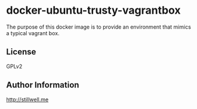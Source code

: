 docker-ubuntu-trusty-vagrantbox
===============================

The purpose of this docker image is to provide an environment that mimics a 
typical vagrant box.

License
-------

GPLv2

Author Information
------------------

http://stillwell.me
